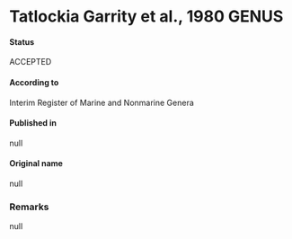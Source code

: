 # Tatlockia Garrity et al., 1980 GENUS

#### Status
ACCEPTED

#### According to
Interim Register of Marine and Nonmarine Genera

#### Published in
null

#### Original name
null

### Remarks
null